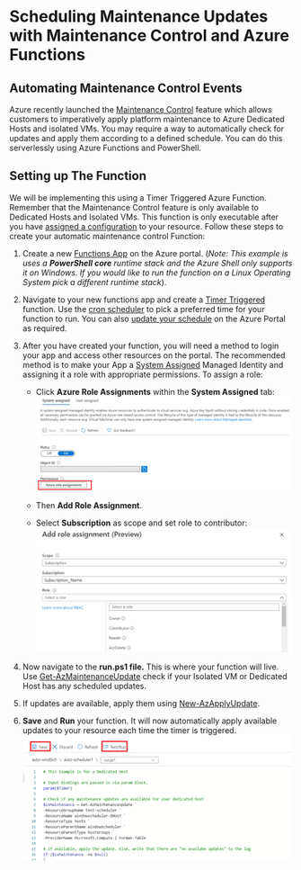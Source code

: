 # Scheduling Maintenance Updates with Maintenance Control and Azure Functions

## Automating Maintenance Control Events

Azure recently launched the [Maintenance Control](https://docs.microsoft.com/azure/virtual-machines/maintenance-control) feature which allows customers to imperatively apply platform maintenance to Azure Dedicated Hosts and isolated VMs. You may require a way to automatically check for updates and apply them according to a defined schedule. You can do this serverlessly using Azure Functions and PowerShell.


## Setting up The Function 

We will be implementing this using a Timer Triggered Azure Function. Remember that the Maintenance Control feature is only available to Dedicated Hosts and Isolated VMs. This function is only executable after you have [assigned a configuration](https://docs.microsoft.com/azure/virtual-machines/maintenance-control-powershell#assign-the-configuration) to your resource. Follow these steps to create your automatic maintenance control Function:


1. Create a new [Functions App](https://docs.microsoft.com/azure/azure-functions/functions-create-scheduled-function) on the Azure portal. (_Note: This example is uses a **PowerShell core** runtime stack and the Azure Shell only supports it on Windows. If you would like to run the function on a Linux Operating System pick a different runtime stack_).


1. Navigate to your new functions app and create a [Timer Triggered](https://docs.microsoft.com/azure/azure-functions/functions-create-scheduled-function#create-a-timer-triggered-function) function. Use the [cron scheduler](https://docs.microsoft.com/azure/azure-functions/functions-bindings-timer?tabs=csharp#ncrontab-expressions) to pick a preferred time for your function to run. You can also [update your schedule](https://docs.microsoft.com/azure/azure-functions/functions-create-scheduled-function#update-the-timer-schedule) on the Azure Portal as required.


1. After you have created your function, you will need a method to login your app and access other resources on the portal. The recommended method is to make your App a [System Assigned](https://docs.microsoft.com/azure/app-service/overview-managed-identity?tabs=dotnet) Managed Identity and assigning it a role with appropriate permissions. To assign a role:

   * Click **Azure Role Assignments** within the **System Assigned** tab:
     ![Add Identity](images/add_identity.png)

   * Then **Add Role Assignment**.

   * Select **Subscription** as scope and set role to contributor:
     ![Assign Role](images/assign_role.png)


1. Now navigate to the **run.ps1 file.** This is where your function will live. Use [Get-AzMaintenanceUpdate](https://docs.microsoft.com/azure/virtual-machines/maintenance-control-powershell#check-for-pending-updates) check if your Isolated VM or Dedicated Host has any scheduled updates.


5. If updates are available, apply them using [New-AzApplyUpdate](https://docs.microsoft.com/en-us/azure/virtual-machines/maintenance-control-powershell#apply-updates).

1. **Save** and **Run** your function. It will now automatically apply available updates to your resource each time the timer is triggered. ![Run Function](images/run_function.png)
